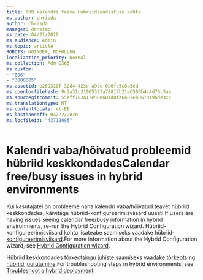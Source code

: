 ```yaml
---
title: 608 kalendri teave Hübriidseadistuse kohta
ms.author: chrisda
author: chrisda
manager: dansimp
ms.date: 04/21/2020
ms.audience: Admin
ms.topic: article
ROBOTS: NOINDEX, NOFOLLOW
localization_priority: Normal
ms.collection: Adm_O365
ms.custom:
- "896"
- "3800005"
ms.assetid: e269310f-32d4-423d-a9ce-0b6fe5c8b5ed
ms.openlocfilehash: 9c2a31c31905393a78817b21e6580b4c4d76c3aa
ms.sourcegitcommit: 55eff703a17e500681d8fa6a87eb067019ade3cc
ms.translationtype: MT
ms.contentlocale: et-EE
ms.lasthandoff: 04/22/2020
ms.locfileid: "43712095"
---
```

# <a name="calendar-freebusy-issues-in-hybrid-environments"></a><span data-ttu-id="239af-102">Kalendri vaba/hõivatud probleemid hübriid keskkondades</span><span class="sxs-lookup"><span data-stu-id="239af-102">Calendar free/busy issues in hybrid environments</span></span>

<span data-ttu-id="239af-103">Kui kasutajatel on probleeme näha kalendri vaba/hõivatud teavet hübriid keskkondades, käivitage hübriid-konfigureerimisviisard uuesti.</span><span class="sxs-lookup"><span data-stu-id="239af-103">If users are having issues seeing calendar free/busy information in hybrid environments, re-run the Hybrid Configuration wizard.</span></span> <span data-ttu-id="239af-104">Hübriid-konfigureerimisviisard kohta lisateabe saamiseks vaadake hübriid- [konfigureerimisviisard](https://go.microsoft.com/fwlink/p/?linkid=528149).</span><span class="sxs-lookup"><span data-stu-id="239af-104">For more information about the Hybrid Configuration wizard, see [Hybrid Configuration wizard](https://go.microsoft.com/fwlink/p/?linkid=528149).</span></span>

<span data-ttu-id="239af-105">Hübriid keskkondades tõrkeotsingu juhiste saamiseks vaadake [tõrkeotsing hübriid juurutamine](https://technet.microsoft.com/library/jj659053.aspx).</span><span class="sxs-lookup"><span data-stu-id="239af-105">For troubleshooting steps in hybrid environments, see [Troubleshoot a hybrid deployment](https://technet.microsoft.com/library/jj659053.aspx).</span></span>
